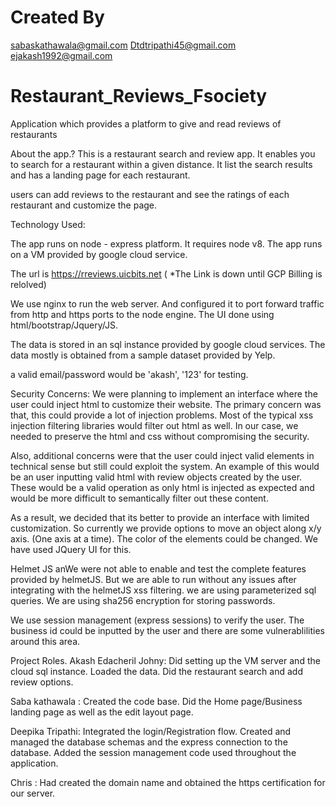# Created By
sabaskathawala@gmail.com
Dtdtripathi45@gmail.com
ejakash1992@gmail.com

# Restaurant_Reviews_Fsociety
Application which provides a platform to give and read reviews of restaurants

About the app.?
This is a restaurant search and review app. It enables you to search for a restaurant within a given distance.
It list the search results and has a landing page for each restaurant.

users can add reviews to the restaurant and see the ratings of each restaurant and customize the page.

Technology Used:

The app runs on node - express platform. It requires node v8.
The app runs on a VM provided by google cloud service.

The url is https://rreviews.uicbits.net ( *The Link is down until GCP Billing is relolved)

We use nginx to run the web server. And configured it to port forward traffic from
http and https ports to the node engine. The UI done using html/bootstrap/Jquery/JS.

The data is stored in an sql instance provided by google cloud services.
The data mostly is obtained from a sample dataset provided by Yelp.


a valid email/password would be 'akash', '123' for testing.

Security Concerns:
We were planning to implement an interface where the user could inject html to customize their website.
The primary concern was that, this could provide a lot of injection problems. Most of the typical xss injection filtering
libraries would filter out html as well. In our case, we needed to preserve the html and css without compromising the security.

Also, additional concerns were that the user could inject valid elements in technical sense but still could 
exploit the system. An example of this would be an user inputting valid html with review objects created 
by the user. These would be a valid operation as only html is injected as expected and would be more difficult to semantically
filter out these content.

As a result, we decided that its better to provide an interface with limited customization. So currently we provide options to
move an object along x/y axis. (One axis at a time). The color of the elements could be changed. We have used JQuery UI for this.

Helmet JS anWe were not able to enable and test the complete features provided by helmetJS. But we are able to run without any issues after integrating with the helmetJS xss filtering.
we are using parameterized sql queries. We are using sha256 encryption for storing passwords.

We use session management (express sessions) to verify the user. The business id could be inputted by the user and there are some vulnerablilities around this area.
  
Project Roles.
Akash Edacheril Johny: Did setting up the VM server and the cloud sql instance. Loaded the data. Did the restaurant search and add review options.

Saba kathawala : Created the code base. Did the Home page/Business landing page as well as the edit layout page.

Deepika Tripathi: Integrated the login/Registration flow.  Created and managed the database schemas and the express connection to the database. Added the session management code used throughout the application.

Chris : Had created the domain name and obtained the https certification for our server.

